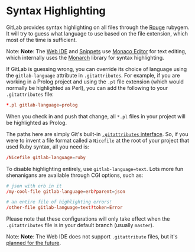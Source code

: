 # Syntax Highlighting

GitLab provides syntax highlighting on all files through the [Rouge](https://rubygems.org/gems/rouge) rubygem. It will try to guess what language to use based on the file extension, which most of the time is sufficient.

Note: **Note**: The [Web IDE](./web_ide/index.md) and [Snippets](../snippets.md) use [Monaco Editor](https://microsoft.github.io/monaco-editor/) for text editing, which internally uses the [Monarch](https://microsoft.github.io/monaco-editor/monarch.html) library for syntax highlighting.

If GitLab is guessing wrong, you can override its choice of language using the `gitlab-language` attribute in `.gitattributes`. For example, if you are working in a Prolog project and using the `.pl` file extension (which would normally be highlighted as Perl), you can add the following to your `.gitattributes` file:

``` conf
*.pl gitlab-language=prolog
```

When you check in and push that change, all `*.pl` files in your project will be highlighted as Prolog.

The paths here are simply Git's built-in [`.gitattributes` interface](https://git-scm.com/docs/gitattributes). So, if you were to invent a file format called a `Nicefile` at the root of your project that used Ruby syntax, all you need is:

``` conf
/Nicefile gitlab-language=ruby
```

To disable highlighting entirely, use `gitlab-language=text`. Lots more fun shenanigans are available through CGI options, such as:

``` conf
# json with erb in it
/my-cool-file gitlab-language=erb?parent=json

# an entire file of highlighting errors!
/other-file gitlab-language=text?token=Error
```

Please note that these configurations will only take effect when the `.gitattributes` file is in your default branch (usually `master`).

Note: **Note**: The Web IDE does not support `.gitattribute` files, but it's [planned for the future](https://gitlab.com/gitlab-org/gitlab/-/issues/22014).
